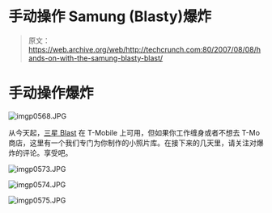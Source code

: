 # 手动操作 Samung (Blasty)爆炸

> 原文：<https://web.archive.org/web/http://techcrunch.com:80/2007/08/08/hands-on-with-the-samung-blasty-blast/>

# 手动操作爆炸

![imgp0568.JPG](img/883e544336b286716681481b306f000e.png)

从今天起，[三星 Blast](https://web.archive.org/web/20210119130933/http://crunchgear.com/2007/08/08/samsung-blast-now-available-for-t-mobile/) 在 T-Mobile 上可用，但如果你工作缠身或者不想去 T-Mo 商店，这里有一个我们专门为你制作的小照片库。在接下来的几天里，请关注对爆炸的评论。享受吧。
 

![imgp0573.JPG](img/dc205809901a5d9fc0655e0865477282.png)

![imgp0574.JPG](img/72cf8c031163674fe403cce5cae2876d.png)

![imgp0575.JPG](img/01e316169848ed4d09b42ebd92755c36.png)